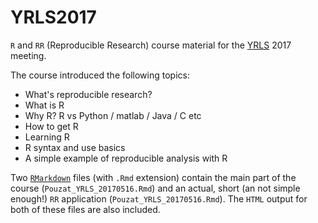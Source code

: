 # YRLS2017
`R` and `RR` (Reproducible Research) course material for the [YRLS](http://yrls.fr/) 2017 meeting.

The course introduced the following topics:

- What's reproducible research?
- What is R
- Why R? R vs Python / matlab / Java / C etc
- How to get R
- Learning R
- R syntax and use basics
- A simple example of reproducible analysis with R

Two [`RMarkdown`](http://rmarkdown.rstudio.com/) files (with `.Rmd` extension) contain the main part of the course (`Pouzat_YRLS_20170516.Rmd`) and an actual, short (an not simple enough!) `RR` application (`Pouzat_YRLS_20170516.Rmd`). The `HTML` output for both of these files are also included.


